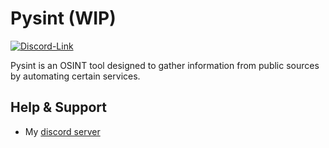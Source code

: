 # Pysint (WIP) 

[![Discord-Link](https://img.shields.io/badge/Discord-5865F2?style=for-the-badge&logo=discord&logoColor=black)](https://discord.gg/yNYbRjQDR2)

Pysint is an OSINT tool designed to gather information from public sources by automating certain services.

## Help & Support

- My [discord server](https://discord.gg/yNYbRjQDR2)

